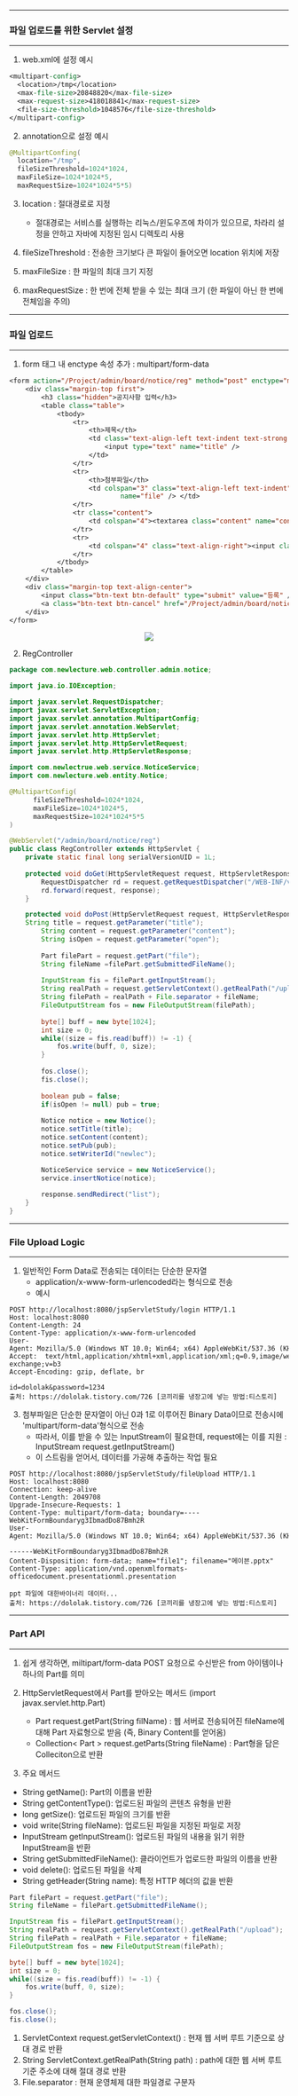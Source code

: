 -----
### 파일 업로드를 위한 Servlet 설정
-----
1. web.xml에 설정 예시
```jsp
<multipart-config>
  <location>/tmp</location>
  <max-file-size>20848820</max-file-size>
  <max-request-size>418018841</max-request-size>
  <file-size-threshold>1048576</file-size-threshold>
</multipart-config>
```

2. annotation으로 설정 예시
```java
@MultipartConfing(
  location="/tmp",
  fileSizeThreshold=1024*1024,
  maxFileSize=1024*1024*5,
  maxRequestSize=1024*1024*5*5)
```

3. location : 절대경로로 지정
   - 절대경로는 서비스를 실행하는 리눅스/윈도우즈에 차이가 있으므로, 차라리 설정을 안하고 자바에 지정된 임시 디렉토리 사용

4. fileSizeThreshold : 전송한 크기보다 큰 파일이 들어오면 location 위치에 저장
5. maxFileSize : 한 파일의 최대 크기 지정
6. maxRequestSize : 한 번에 전체 받을 수 있는 최대 크기 (한 파일이 아닌 한 번에 전체임을 주의)
   
-----
### 파일 업로드
-----
1. form 태그 내 enctype 속성 추가 : multipart/form-data
```jsp
<form action="/Project/admin/board/notice/reg" method="post" enctype="multipart/form-data">
    <div class="margin-top first">
        <h3 class="hidden">공지사항 입력</h3>
        <table class="table">
            <tbody>
                <tr>
                    <th>제목</th>
                    <td class="text-align-left text-indent text-strong text-orange" colspan="3">
                        <input type="text" name="title" />
                    </td>
                </tr>
                <tr>
                    <th>첨부파일</th>
                    <td colspan="3" class="text-align-left text-indent"><input type="file"
                            name="file" /> </td>
                </tr>
                <tr class="content">
                    <td colspan="4"><textarea class="content" name="content"></textarea></td>
                </tr>
                <tr>
                    <td colspan="4" class="text-align-right"><input class="vertical-align" type="checkbox" id="open" name="open" value="true"><label for="open" class="margin-left">바로공개</label> </td>
                </tr>
            </tbody>
        </table>
    </div>
    <div class="margin-top text-align-center">
        <input class="btn-text btn-default" type="submit" value="등록" />
        <a class="btn-text btn-cancel" href="/Project/admin/board/notice/list">취소</a>
    </div>
</form>
```

<div align="center">
<img src="https://github.com/sooyounghan/Web/assets/34672301/bc96b729-a536-4736-b0e6-ec66d021f91b">
</div>

2. RegController
```java
package com.newlecture.web.controller.admin.notice;

import java.io.IOException;

import javax.servlet.RequestDispatcher;
import javax.servlet.ServletException;
import javax.servlet.annotation.MultipartConfig;
import javax.servlet.annotation.WebServlet;
import javax.servlet.http.HttpServlet;
import javax.servlet.http.HttpServletRequest;
import javax.servlet.http.HttpServletResponse;

import com.newlectrue.web.service.NoticeService;
import com.newlecture.web.entity.Notice;

@MultipartConfig(
	  fileSizeThreshold=1024*1024,
	  maxFileSize=1024*1024*5,
	  maxRequestSize=1024*1024*5*5
)

@WebServlet("/admin/board/notice/reg")
public class RegController extends HttpServlet {
	private static final long serialVersionUID = 1L;
       
	protected void doGet(HttpServletRequest request, HttpServletResponse response) throws ServletException, IOException {
		RequestDispatcher rd = request.getRequestDispatcher("/WEB-INF/view/admin/board/notice/reg.jsp");
		rd.forward(request, response);
	}

	protected void doPost(HttpServletRequest request, HttpServletResponse response) throws ServletException, IOException {
	String title = request.getParameter("title");
		String content = request.getParameter("content");
		String isOpen = request.getParameter("open");
		
		Part filePart = request.getPart("file");
		String fileName =filePart.getSubmittedFileName();
		
		InputStream fis = filePart.getInputStream();
		String realPath = request.getServletContext().getRealPath("/upload");
		String filePath = realPath + File.separator + fileName;
		FileOutputStream fos = new FileOutputStream(filePath);
		
		byte[] buff = new byte[1024];
		int size = 0;
		while((size = fis.read(buff)) != -1) {
			fos.write(buff, 0, size);
		}
		
		fos.close();
		fis.close();
		
		boolean pub = false;
		if(isOpen != null) pub = true; 
		
		Notice notice = new Notice();
		notice.setTitle(title);
		notice.setContent(content);
		notice.setPub(pub);
		notice.setWriterId("newlec");

		NoticeService service = new NoticeService();
		service.insertNotice(notice);
		
		response.sendRedirect("list");
	}
}
```

-----
### File Upload Logic 
-----
1. 일반적인 Form Data로 전송되는 데이터는 단순한 문자열
   - application/x-www-form-urlencoded라는 형식으로 전송
   - 예시
```
POST http://localhost:8080/jspServletStudy/login HTTP/1.1
Host: localhost:8080
Content-Length: 24
Content-Type: application/x-www-form-urlencoded
User-Agent: Mozilla/5.0 (Windows NT 10.0; Win64; x64) AppleWebKit/537.36 (KHTML, like  Gecko) Chrome/75.0.3770.142 Safari/537.36
Accept:  text/html,application/xhtml+xml,application/xml;q=0.9,image/webp,image/apng,*/*;q=0.8,application/signed-exchange;v=b3
Accept-Encoding: gzip, deflate, br
 
id=dololak&password=1234
출처: https://dololak.tistory.com/726 [코끼리를 냉장고에 넣는 방법:티스토리]
```

3. 첨부파일은 단순한 문자열이 아닌 0과 1로 이루어진 Binary Data이므로 전송시에 'multipart/form-data'형식으로 전송
   - 따라서, 이를 받을 수 있는 InputStream이 필요한데, request에는 이를 지원 : InputStream request.getInputStream()
   - 이 스트림을 얻어서, 데이터를 가공해 추출하는 작업 필요
```
POST http://localhost:8080/jspServletStudy/fileUpload HTTP/1.1
Host: localhost:8080
Connection: keep-alive
Content-Length: 2049708
Upgrade-Insecure-Requests: 1
Content-Type: multipart/form-data; boundary=----WebKitFormBoundaryg3IbmadDo87Bmh2R
User-Agent: Mozilla/5.0 (Windows NT 10.0; Win64; x64) AppleWebKit/537.36 (KHTML, like  Gecko) Chrome/75.0.3770.142 Safari/537.36
 
------WebKitFormBoundaryg3IbmadDo87Bmh2R
Content-Disposition: form-data; name="file1"; filename="메이븐.pptx"
Content-Type: application/vnd.openxmlformats-officedocument.presentationml.presentation
 
ppt 파일에 대한바이너리 데이터...
출처: https://dololak.tistory.com/726 [코끼리를 냉장고에 넣는 방법:티스토리]
```

-----
### Part API 
-----
1. 쉽게 생각하면, miltipart/form-data POST 요청으로 수신받은 from 아이템이나 하나의 Part를 의미
2. HttpServletRequest에서 Part를 받아오는 메서드 (import javax.servlet.http.Part)
   - Part request.getPart(String filName) : 웹 서버로 전송되어진 fileName에 대해 Part 자료형으로 받음 (즉, Binary Content를 얻어옴)
   - Collection< Part > request.getParts(String fileName) : Part형을 담은 Colleciton으로 반환

3. 주요 메서드
  - String getName(): Part의 이름을 반환
  - String getContentType(): 업로드된 파일의 콘텐츠 유형을 반환
  - long getSize(): 업로드된 파일의 크기를 반환
  - void write(String fileName): 업로드된 파일을 지정된 파일로 저장
  - InputStream getInputStream(): 업로드된 파일의 내용을 읽기 위한 InputStream을 반환
  - String getSubmittedFileName(): 클라이언트가 업로드한 파일의 이름을 반환
  - void delete(): 업로드된 파일을 삭제
  - String getHeader(String name): 특정 HTTP 헤더의 값을 반환
    
```java
Part filePart = request.getPart("file");
String fileName = filePart.getSubmittedFileName();

InputStream fis = filePart.getInputStream();
String realPath = request.getServletContext().getRealPath("/upload");
String filePath = realPath + File.separator + fileName;
FileOutputStream fos = new FileOutputStream(filePath);

byte[] buff = new byte[1024];
int size = 0;
while((size = fis.read(buff)) != -1) {
	fos.write(buff, 0, size);
}

fos.close();
fis.close();
```
1. ServletContext request.getServletContext() : 현재 웹 서버 루트 기준으로 상대 경로 반환
2. String ServletContext.getRealPath(String path) : path에 대한 웹 서버 루트 기준 주소에 대해 절대 경로 반환 
3. File.separator : 현재 운영체제 대한 파일경로 구분자
